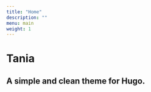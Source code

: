 ```yaml
---
title: "Home"
description: ""
menu: main
weight: 1
---
```


# Tania

## A simple and clean theme for Hugo.
